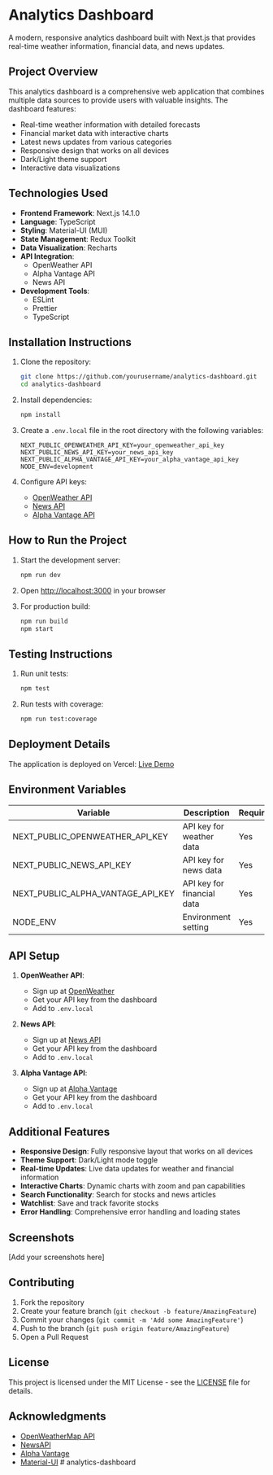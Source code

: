 # Analytics Dashboard

A modern, responsive analytics dashboard built with Next.js that provides real-time weather information, financial data, and news updates.

## Project Overview

This analytics dashboard is a comprehensive web application that combines multiple data sources to provide users with valuable insights. The dashboard features:

- Real-time weather information with detailed forecasts
- Financial market data with interactive charts
- Latest news updates from various categories
- Responsive design that works on all devices
- Dark/Light theme support
- Interactive data visualizations

## Technologies Used

- **Frontend Framework**: Next.js 14.1.0
- **Language**: TypeScript
- **Styling**: Material-UI (MUI)
- **State Management**: Redux Toolkit
- **Data Visualization**: Recharts
- **API Integration**: 
  - OpenWeather API
  - Alpha Vantage API
  - News API
- **Development Tools**:
  - ESLint
  - Prettier
  - TypeScript

## Installation Instructions

1. Clone the repository:
   ```bash
   git clone https://github.com/yourusername/analytics-dashboard.git
   cd analytics-dashboard
   ```

2. Install dependencies:
   ```bash
   npm install
   ```

3. Create a `.env.local` file in the root directory with the following variables:
   ```
   NEXT_PUBLIC_OPENWEATHER_API_KEY=your_openweather_api_key
   NEXT_PUBLIC_NEWS_API_KEY=your_news_api_key
   NEXT_PUBLIC_ALPHA_VANTAGE_API_KEY=your_alpha_vantage_api_key
   NODE_ENV=development
   ```

4. Configure API keys:
   - [OpenWeather API](https://openweathermap.org/api)
   - [News API](https://newsapi.org/)
   - [Alpha Vantage API](https://www.alphavantage.co/)

## How to Run the Project

1. Start the development server:
   ```bash
   npm run dev
   ```

2. Open [http://localhost:3000](http://localhost:3000) in your browser

3. For production build:
   ```bash
   npm run build
   npm start
   ```

## Testing Instructions

1. Run unit tests:
   ```bash
   npm test
   ```

2. Run tests with coverage:
   ```bash
   npm run test:coverage
   ```

## Deployment Details

The application is deployed on Vercel:
[Live Demo](https://your-vercel-deployment-url.vercel.app)

## Environment Variables

| Variable | Description | Required |
|----------|-------------|----------|
| NEXT_PUBLIC_OPENWEATHER_API_KEY | API key for weather data | Yes |
| NEXT_PUBLIC_NEWS_API_KEY | API key for news data | Yes |
| NEXT_PUBLIC_ALPHA_VANTAGE_API_KEY | API key for financial data | Yes |
| NODE_ENV | Environment setting | Yes |

## API Setup

1. **OpenWeather API**:
   - Sign up at [OpenWeather](https://openweathermap.org/api)
   - Get your API key from the dashboard
   - Add to `.env.local`

2. **News API**:
   - Sign up at [News API](https://newsapi.org/)
   - Get your API key from the dashboard
   - Add to `.env.local`

3. **Alpha Vantage API**:
   - Sign up at [Alpha Vantage](https://www.alphavantage.co/)
   - Get your API key from the dashboard
   - Add to `.env.local`

## Additional Features

- **Responsive Design**: Fully responsive layout that works on all devices
- **Theme Support**: Dark/Light mode toggle
- **Real-time Updates**: Live data updates for weather and financial information
- **Interactive Charts**: Dynamic charts with zoom and pan capabilities
- **Search Functionality**: Search for stocks and news articles
- **Watchlist**: Save and track favorite stocks
- **Error Handling**: Comprehensive error handling and loading states

## Screenshots

[Add your screenshots here]

## Contributing

1. Fork the repository
2. Create your feature branch (`git checkout -b feature/AmazingFeature`)
3. Commit your changes (`git commit -m 'Add some AmazingFeature'`)
4. Push to the branch (`git push origin feature/AmazingFeature`)
5. Open a Pull Request

## License

This project is licensed under the MIT License - see the [LICENSE](LICENSE) file for details.

## Acknowledgments

- [OpenWeatherMap API](https://openweathermap.org/api)
- [NewsAPI](https://newsapi.org/)
- [Alpha Vantage](https://www.alphavantage.co/)
- [Material-UI](https://mui.com/)
 #   a n a l y t i c s - d a s h b o a r d  
 